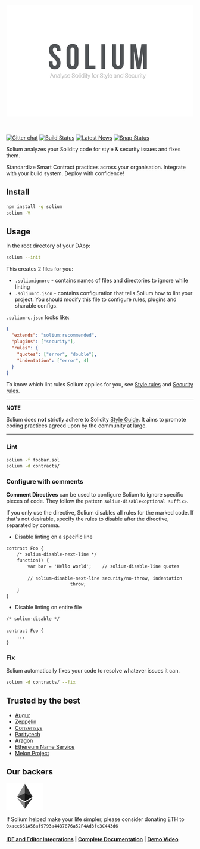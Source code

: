 <p align="center">
  <img src="./art/Solium.png">
</p>

<br />

[![Gitter chat](https://badges.gitter.im/gitterHQ/gitter.svg)](https://gitter.im/Solium-linter/Lobby)
[![Build Status](https://travis-ci.org/duaraghav8/Solium.svg?branch=master)](https://travis-ci.org/duaraghav8/Solium)
[![Latest News](https://img.shields.io/badge/Blog-Medium-yellowgreen.svg)](https://medium.com/solium)
[![Snap Status](https://build.snapcraft.io/badge/duaraghav8/Solium.svg)](https://build.snapcraft.io/user/duaraghav8/Solium)

Solium analyzes your Solidity code for style & security issues and fixes them.

Standardize Smart Contract practices across your organisation. Integrate with your build system. Deploy with confidence!

## Install
```bash
npm install -g solium
solium -V
```

## Usage
In the root directory of your DApp:
```bash
solium --init
```

This creates 2 files for you:
- `.soliumignore` - contains names of files and directories to ignore while linting
- `.soliumrc.json` - contains configuration that tells Solium how to lint your project. You should modify this file to configure rules, plugins and sharable configs.

`.soliumrc.json` looks like:

```json
{
  "extends": "solium:recommended",
  "plugins": ["security"],
  "rules": {
    "quotes": ["error", "double"],
    "indentation": ["error", 4]
  }
}
```

To know which lint rules Solium applies for you, see [Style rules](http://solium.readthedocs.io/en/latest/user-guide.html#list-of-style-rules) and [Security rules](https://www.npmjs.com/package/solium-plugin-security#list-of-rules).

---
**NOTE**

Solium does **not** strictly adhere to Solidity [Style Guide](http://solidity.readthedocs.io/en/latest/style-guide.html). It aims to promote coding practices agreed upon by the community at large.

---

### Lint
```bash
solium -f foobar.sol
solium -d contracts/
```

### Configure with comments
**Comment Directives** can be used to configure Solium to ignore specific pieces of code.
They follow the pattern `solium-disable<optional suffix>`.

If you only use the directive, Solium disables all rules for the marked code. If that's not desirable, specify the rules to disable after the directive, separated by comma.

- Disable linting on a specific line
```
contract Foo {
	/* solium-disable-next-line */
	function() {
		var bar = 'Hello world';	// solium-disable-line quotes

		// solium-disable-next-line security/no-throw, indentation
						throw;
	}
}
```

- Disable linting on entire file

```
/* solium-disable */

contract Foo {
	...
}
```

### Fix
Solium automatically fixes your code to resolve whatever issues it can.
```bash
solium -d contracts/ --fix
```

## Trusted by the best
- [Augur](https://augur.net/)
- [Zeppelin](https://zeppelin.solutions/)
- [Consensys](https://consensys.net/)
- [Paritytech](https://paritytech.io/)
- [Aragon](https://aragon.one/)
- [Ethereum Name Service](https://github.com/ensdomains)
- [Melon Project](https://ipfs.io/ipns/melon.fund/)

## Our backers
<p align="left">
  <a href="https://blog.ethereum.org/2018/03/07/announcing-beneficiaries-ethereum-foundation-grants/">
    <img src="./art/ethereum-logo.png" width="100" alt="Ethereum">
  </a>
</p>

If Solium helped make your life simpler, please consider donating ETH to `0xacc661A56af9793a4437876a52F4Ad3fc3C443d6`

#### [IDE and Editor Integrations](http://solium.readthedocs.io/en/latest/user-guide.html#index-9) | [Complete Documentation](http://solium.readthedocs.io/) | [Demo Video](https://www.youtube.com/watch?v=MlQ6fzwixpI)
